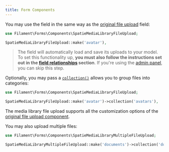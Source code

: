 ```yaml
---
title: Form Components
---
```


You may use the field in the same way as the [original file upload](/docs/forms/fields#file-upload) field:

```php
use Filament\Forms\Components\SpatieMediaLibraryFileUpload;

SpatieMediaLibraryFileUpload::make('avatar'),
```

> The field will automatically load and save its uploads to your model. To set this functionality up, **you must also follow the instructions set out in the [field relationships](getting-started#field-relationships) section**. If you're using the [admin panel](/docs/admin), you can skip this step.

Optionally, you may pass a [`collection()`](https://spatie.be/docs/laravel-medialibrary/v9/working-with-media-collections/simple-media-collections) allows you to group files into categories:

```php
use Filament\Forms\Components\SpatieMediaLibraryFileUpload;

SpatieMediaLibraryFileUpload::make('avatar')->collection('avatars'),
```

The media library file upload supports all the customization options of the [original file upload component](/docs/forms/fields#file-upload).

You may also upload multiple files:

```php
use Filament\Forms\Components\SpatieMediaLibraryMultipleFileUpload;

SpatieMediaLibraryMultipleFileUpload::make('documents')->collection('documents'),
```
